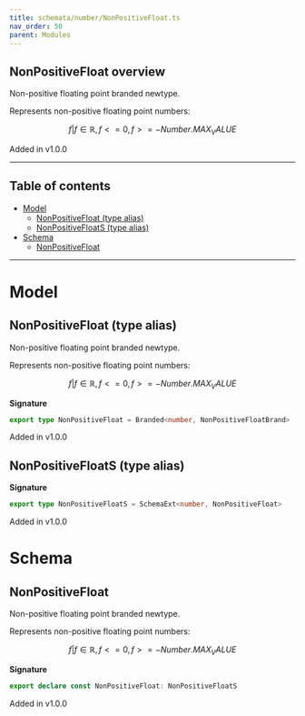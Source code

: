 ```yaml
---
title: schemata/number/NonPositiveFloat.ts
nav_order: 50
parent: Modules
---
```


## NonPositiveFloat overview

Non-positive floating point branded newtype.

Represents non-positive floating point numbers:

```math
 { f | f ∈ ℝ, f <= 0, f >= -Number.MAX_VALUE }
```

Added in v1.0.0

---

<h2 class="text-delta">Table of contents</h2>

- [Model](#model)
  - [NonPositiveFloat (type alias)](#nonpositivefloat-type-alias)
  - [NonPositiveFloatS (type alias)](#nonpositivefloats-type-alias)
- [Schema](#schema)
  - [NonPositiveFloat](#nonpositivefloat)

---

# Model

## NonPositiveFloat (type alias)

Non-positive floating point branded newtype.

Represents non-positive floating point numbers:

```math
 { f | f ∈ ℝ, f <= 0, f >= -Number.MAX_VALUE }
```

**Signature**

```ts
export type NonPositiveFloat = Branded<number, NonPositiveFloatBrand>
```

Added in v1.0.0

## NonPositiveFloatS (type alias)

**Signature**

```ts
export type NonPositiveFloatS = SchemaExt<number, NonPositiveFloat>
```

Added in v1.0.0

# Schema

## NonPositiveFloat

Non-positive floating point branded newtype.

Represents non-positive floating point numbers:

```math
 { f | f ∈ ℝ, f <= 0, f >= -Number.MAX_VALUE }
```

**Signature**

```ts
export declare const NonPositiveFloat: NonPositiveFloatS
```

Added in v1.0.0
